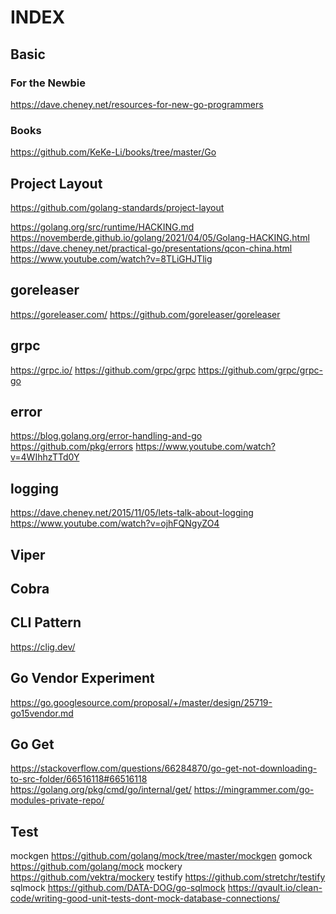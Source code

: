 # INDEX

## Basic
### For the Newbie
https://dave.cheney.net/resources-for-new-go-programmers 
### Books
https://github.com/KeKe-Li/books/tree/master/Go
## Project Layout
https://github.com/golang-standards/project-layout

https://golang.org/src/runtime/HACKING.md
https://novemberde.github.io/golang/2021/04/05/Golang-HACKING.html
https://dave.cheney.net/practical-go/presentations/qcon-china.html
https://www.youtube.com/watch?v=8TLiGHJTlig 

## goreleaser
https://goreleaser.com/
https://github.com/goreleaser/goreleaser

## grpc
https://grpc.io/
https://github.com/grpc/grpc
https://github.com/grpc/grpc-go

## error
https://blog.golang.org/error-handling-and-go
https://github.com/pkg/errors
https://www.youtube.com/watch?v=4WIhhzTTd0Y 

## logging
https://dave.cheney.net/2015/11/05/lets-talk-about-logging
https://www.youtube.com/watch?v=ojhFQNgyZO4

## Viper

## Cobra

## CLI Pattern
https://clig.dev/

## Go Vendor Experiment
https://go.googlesource.com/proposal/+/master/design/25719-go15vendor.md

## Go Get
https://stackoverflow.com/questions/66284870/go-get-not-downloading-to-src-folder/66516118#66516118
https://golang.org/pkg/cmd/go/internal/get/
https://mingrammer.com/go-modules-private-repo/

## Test
mockgen https://github.com/golang/mock/tree/master/mockgen
gomock https://github.com/golang/mock
mockery https://github.com/vektra/mockery
testify https://github.com/stretchr/testify
sqlmock https://github.com/DATA-DOG/go-sqlmock
https://qvault.io/clean-code/writing-good-unit-tests-dont-mock-database-connections/